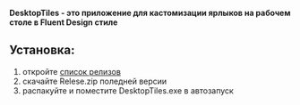 **DesktopTiles - это приложение для кастомизации ярлыков на рабочем столе в Fluent Design стиле**

Установка:
---------------------
1. откройте [список релизов](https://github.com/OOjeser/DesktopTiles/releases "Необязательная подсказка")
2. скачайте Relese.zip поледней версии
3. распакуйте и поместите DesktopTiles.exe в автозапуск
